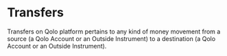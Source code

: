 
# Transfers

Transfers on Qolo platform pertains to any kind of money movement from a source (a Qolo Account or an Outside Instrument) to a destination (a Qolo Account or an Outside Instrument).